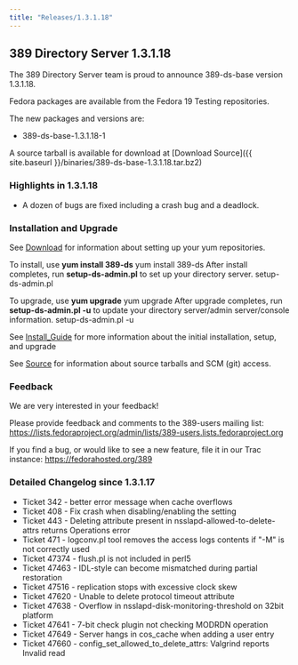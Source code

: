 ```yaml
---
title: "Releases/1.3.1.18"
---
```

389 Directory Server 1.3.1.18
-----------------------------

The 389 Directory Server team is proud to announce 389-ds-base version 1.3.1.18.

Fedora packages are available from the Fedora 19 Testing repositories.

The new packages and versions are:

-   389-ds-base-1.3.1.18-1

A source tarball is available for download at [Download Source]({{ site.baseurl }}/binaries/389-ds-base-1.3.1.18.tar.bz2)

### Highlights in 1.3.1.18

-   A dozen of bugs are fixed including a crash bug and a deadlock.

### Installation and Upgrade

See [Download](../download.html) for information about setting up your yum repositories.

To install, use **yum install 389-ds** yum install 389-ds After install completes, run **setup-ds-admin.pl** to set up your directory server. setup-ds-admin.pl

To upgrade, use **yum upgrade** yum upgrade After upgrade completes, run **setup-ds-admin.pl -u** to update your directory server/admin server/console information. setup-ds-admin.pl -u

See [Install\_Guide](../legacy/install-guide.html) for more information about the initial installation, setup, and upgrade

See [Source](../development/source.html) for information about source tarballs and SCM (git) access.

### Feedback

We are very interested in your feedback!

Please provide feedback and comments to the 389-users mailing list: <https://lists.fedoraproject.org/admin/lists/389-users.lists.fedoraproject.org>

If you find a bug, or would like to see a new feature, file it in our Trac instance: <https://fedorahosted.org/389>

### Detailed Changelog since 1.3.1.17

-   Ticket 342 - better error message when cache overflows
-   Ticket 408 - Fix crash when disabling/enabling the setting
-   Ticket 443 - Deleting attribute present in nsslapd-allowed-to-delete-attrs returns Operations error
-   Ticket 471 - logconv.pl tool removes the access logs contents if "-M" is not correctly used
-   Ticket 47374 - flush.pl is not included in perl5
-   Ticket 47463 - IDL-style can become mismatched during partial restoration
-   Ticket 47516 - replication stops with excessive clock skew
-   Ticket 47620 - Unable to delete protocol timeout attribute
-   Ticket 47638 - Overflow in nsslapd-disk-monitoring-threshold on 32bit platform
-   Ticket 47641 - 7-bit check plugin not checking MODRDN operation
-   Ticket 47649 - Server hangs in cos\_cache when adding a user entry
-   Ticket 47660 - config\_set\_allowed\_to\_delete\_attrs: Valgrind reports Invalid read


